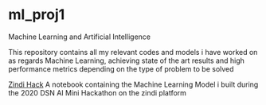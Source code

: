 # ml_proj1
Machine Learning and Artificial Intelligence

This repository contains all my relevant codes and models i have worked on as regards Machine Learning, achieving state of the art results and high performance metrics depending on the type of problem to be solved


[Zindi Hack](https://github.com/E-wave112/ml_proj1/blob/master/DSNZINDI.ipynb) A notebook containing the Machine Learning Model i built during the  2020 DSN AI Mini Hackathon on the zindi platform


